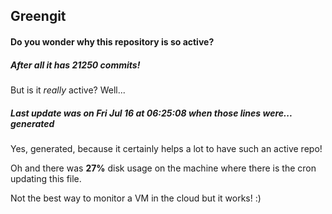 ## Greengit

#### Do you wonder why this repository is so active?

##### After all it has 21250 commits!

But is it *really* active? Well...

##### Last update was on Fri Jul 16 at 06:25:08 when those lines were... generated

Yes, generated, because it certainly helps a lot to have such an active repo!

Oh and there was **27%** disk usage on the machine
where there is the cron updating this file.

Not the best way to monitor a VM in the cloud but it works! :)
